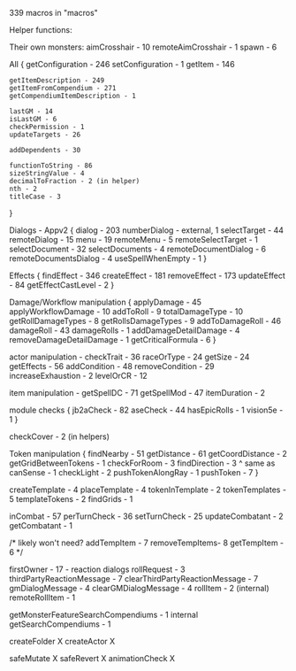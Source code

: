 339 macros in "macros"

Helper functions:

Their own monsters: 
aimCrosshair - 10
remoteAimCrosshair - 1
spawn - 6

All {
    getConfiguration - 246
    setConfiguration - 1
    getItem - 146

    getItemDescription - 249
    getItemFromCompendium - 271
    getCompendiumItemDescription - 1

    lastGM - 14
    isLastGM - 6
    checkPermission - 1
    updateTargets - 26

    addDependents - 30

    functionToString - 86
    sizeStringValue - 4
    decimalToFraction - 2 (in helper)
    nth - 2
    titleCase - 3
}

Dialogs - Appv2 {
    dialog - 203
    numberDialog - external, 1
    selectTarget - 44
    remoteDialog - 15
    menu - 19
    remoteMenu - 5
    remoteSelectTarget - 1
    selectDocument - 32
    selectDocuments - 4
    remoteDocumentDialog - 6
    remoteDocumentsDialog - 4
        useSpellWhenEmpty - 1
}

Effects {
    findEffect - 346
    createEffect - 181
    removeEffect - 173
    updateEffect - 84
    getEffectCastLevel - 2
}

Damage/Workflow manipulation {
    applyDamage - 45
    applyWorkflowDamage - 10
    addToRoll - 9
    totalDamageType - 10
    getRollDamageTypes - 8
    getRollsDamageTypes - 9
    addToDamageRoll - 46
    damageRoll - 43
    damageRolls - 1
        addDamageDetailDamage - 4
        removeDamageDetailDamage - 1
        getCriticalFormula - 6
}

actor manipulation - 
    checkTrait - 36
    raceOrType - 24
    getSize - 24
    getEffects - 56
    addCondition - 48
    removeCondition - 29
    increaseExhaustion - 2
    levelOrCR - 12

item manipulation - 
    getSpellDC - 71
    getSpellMod - 47
    itemDuration - 2

module checks {
    jb2aCheck - 82
    aseCheck - 44
    hasEpicRolls - 1
    vision5e - 1
}

checkCover - 2 (in helpers)

Token manipulation {
    findNearby - 51
    getDistance - 61
    getCoordDistance - 2
    getGridBetweenTokens - 1
    checkForRoom - 3
    findDirection - 3 ^ same as
    canSense - 1
    checkLight - 2
    pushTokenAlongRay - 1
    pushToken - 7
}

createTemplate - 4
placeTemplate - 4
tokenInTemplate - 2
tokenTemplates - 5
templateTokens - 2
findGrids - 1

inCombat - 57
perTurnCheck - 36
setTurnCheck - 25
updateCombatant - 2
getCombatant - 1

/* likely won't need?
addTempItem - 7
removeTempItems- 8
getTempItem - 6
*/

firstOwner - 17 - reaction dialogs
rollRequest - 3
thirdPartyReactionMessage - 7
clearThirdPartyReactionMessage - 7
gmDialogMessage - 4
clearGMDialogMessage - 4
rollItem - 2 (internal)
remoteRollItem - 1

getMonsterFeatureSearchCompendiums - 1 internal
getSearchCompendiums - 1

createFolder X
createActor X

safeMutate X
safeRevert X
animationCheck X